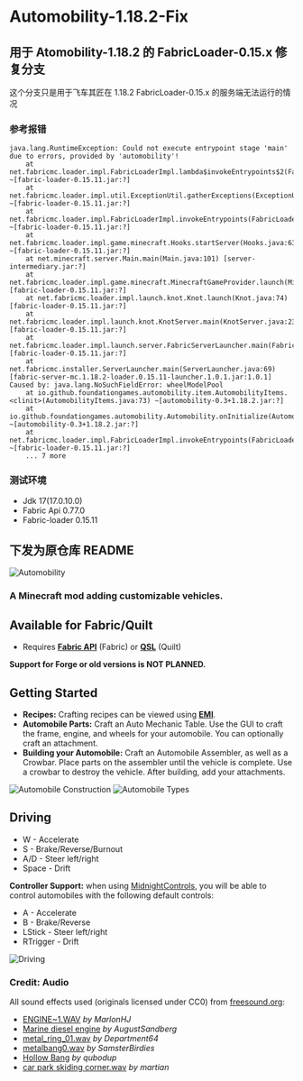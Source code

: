 # Automobility-1.18.2-Fix
## 用于 Atomobility-1.18.2 的 FabricLoader-0.15.x 修复分支
这个分支只是用于飞车其匠在 1.18.2 FabricLoader-0.15.x 的服务端无法运行的情况

### 参考报错

```
java.lang.RuntimeException: Could not execute entrypoint stage 'main' due to errors, provided by 'automobility'!
	at net.fabricmc.loader.impl.FabricLoaderImpl.lambda$invokeEntrypoints$2(FabricLoaderImpl.java:388) ~[fabric-loader-0.15.11.jar:?]
	at net.fabricmc.loader.impl.util.ExceptionUtil.gatherExceptions(ExceptionUtil.java:33) ~[fabric-loader-0.15.11.jar:?]
	at net.fabricmc.loader.impl.FabricLoaderImpl.invokeEntrypoints(FabricLoaderImpl.java:386) ~[fabric-loader-0.15.11.jar:?]
	at net.fabricmc.loader.impl.game.minecraft.Hooks.startServer(Hooks.java:63) ~[fabric-loader-0.15.11.jar:?]
	at net.minecraft.server.Main.main(Main.java:101) [server-intermediary.jar:?]
	at net.fabricmc.loader.impl.game.minecraft.MinecraftGameProvider.launch(MinecraftGameProvider.java:470) [fabric-loader-0.15.11.jar:?]
	at net.fabricmc.loader.impl.launch.knot.Knot.launch(Knot.java:74) [fabric-loader-0.15.11.jar:?]
	at net.fabricmc.loader.impl.launch.knot.KnotServer.main(KnotServer.java:23) [fabric-loader-0.15.11.jar:?]
	at net.fabricmc.loader.impl.launch.server.FabricServerLauncher.main(FabricServerLauncher.java:69) [fabric-loader-0.15.11.jar:?]
	at net.fabricmc.installer.ServerLauncher.main(ServerLauncher.java:69) [fabric-server-mc.1.18.2-loader.0.15.11-launcher.1.0.1.jar:1.0.1]
Caused by: java.lang.NoSuchFieldError: wheelModelPool
	at io.github.foundationgames.automobility.item.AutomobilityItems.<clinit>(AutomobilityItems.java:73) ~[automobility-0.3+1.18.2.jar:?]
	at io.github.foundationgames.automobility.Automobility.onInitialize(Automobility.java:45) ~[automobility-0.3+1.18.2.jar:?]
	at net.fabricmc.loader.impl.FabricLoaderImpl.invokeEntrypoints(FabricLoaderImpl.java:384) ~[fabric-loader-0.15.11.jar:?]
	... 7 more
```

### 测试环境
- Jdk 17(17.0.10.0)
- Fabric Api 0.77.0
- Fabric-loader 0.15.11

## 下发为原仓库 README

![Automobility](./md/banner.png)

### A Minecraft mod adding customizable vehicles.

## Available for Fabric/Quilt
- Requires **[Fabric API](https://modrinth.com/mod/fabric-api)** (Fabric) or **[QSL](https://modrinth.com/mod/qsl)** (Quilt)

**Support for Forge or old versions is NOT PLANNED.**

## Getting Started
- **Recipes:** Crafting recipes can be viewed using [**EMI**](https://www.curseforge.com/minecraft/mc-mods/emi).
- **Automobile Parts:** Craft an Auto Mechanic Table. Use the GUI to craft the frame, engine, and wheels for your automobile. You can optionally craft an attachment.
- **Building your Automobile:** Craft an Automobile Assembler, as well as a Crowbar. Place parts on the assembler until the vehicle is complete. Use a crowbar to destroy the vehicle. After building, add your attachments.

![Automobile Construction](./md/construction.png)
![Automobile Types](./md/parking.png)

## Driving
- W - Accelerate
- S - Brake/Reverse/Burnout
- A/D - Steer left/right
- Space - Drift

**Controller Support:** when using [MidnightControls](https://www.curseforge.com/minecraft/mc-mods/midnightcontrols), you will be able to control automobiles with the following default controls:
- A - Accelerate
- B - Brake/Reverse
- LStick - Steer left/right
- RTrigger - Drift

![Driving](./md/driving.png)

### Credit: Audio
All sound effects used (originals licensed under CC0) from [freesound.org](https://freesound.org/): <br/>
- [ENGINE~1.WAV](https://freesound.org/people/MarlonHJ/sounds/242739/) *by MarlonHJ* <br/>
- [Marine diesel engine](https://freesound.org/people/AugustSandberg/sounds/264864/) *by AugustSandberg* <br/>
- [metal_ring_01.wav](https://freesound.org/people/Department64/sounds/95272/) *by Department64* <br/>
- [metalbang0.wav](https://freesound.org/people/SamsterBirdies/sounds/435699/) *by SamsterBirdies* <br/>
- [Hollow Bang](https://freesound.org/people/qubodup/sounds/157609/) *by qubodup* <br/>
- [car park skiding corner.wav](https://freesound.org/people/martian/sounds/178889/) *by martian* <br/>

